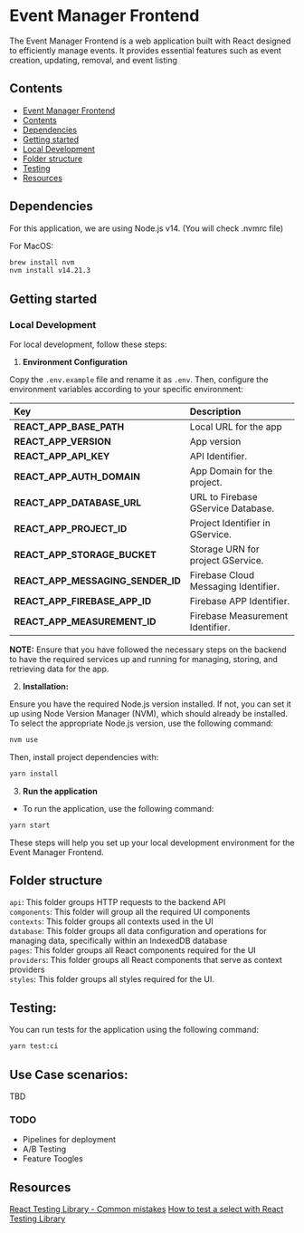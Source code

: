# Event Manager Frontend

The Event Manager Frontend is a web application built with React designed to efficiently manage events. It provides essential features such as event creation, updating, removal, and event listing

## Contents

- [Event Manager Frontend](#event-manager-frontend)
- [Contents](#contents)
- [Dependencies](#dependencies)
- [Getting started](#getting-started)
- [Local Development](#local-development)
- [Folder structure](#folder-structure)
- [Testing](#testing)
- [Resources](#resources)


## Dependencies

For this application, we are using Node.js v14. (You will check .nvmrc file)

For MacOS:

```bash
brew install nvm
nvm install v14.21.3
```

## Getting started

### Local Development

For local development, follow these steps:

1. **Environment Configuration**

  Copy the `.env.example` file and rename it as `.env`. Then, configure the environment variables according to your specific environment:

| Key                       | Description                                               |
| :-------------------------| :-------------------------------------------------------- |
| **REACT_APP_BASE_PATH**   | Local URL for the app                                     |
| **REACT_APP_VERSION**     | App version                                               |
| **REACT_APP_API_KEY**     | API Identifier.                                           |
| **REACT_APP_AUTH_DOMAIN** | App Domain for the project.                               |
| **REACT_APP_DATABASE_URL**        | URL to Firebase GService Database.                |
| **REACT_APP_PROJECT_ID**  | Project Identifier in GService.                           |
| **REACT_APP_STORAGE_BUCKET**      | Storage URN for project GService.                 |
| **REACT_APP_MESSAGING_SENDER_ID** | Firebase Cloud Messaging Identifier.              |
| **REACT_APP_FIREBASE_APP_ID** | Firebase APP Identifier.              |
| **REACT_APP_MEASUREMENT_ID** | Firebase Measurement Identifier.              |

**NOTE:**   Ensure that you have followed the necessary steps on the backend to have the required services up and running for managing, storing, and retrieving data for the app.

2. **Installation:**

Ensure you have the required Node.js version installed. If not, you can set it up using Node Version Manager (NVM), which should already be installed.
To select the appropriate Node.js version, use the following command:

```bash
nvm use
```

Then, install project dependencies with:

```bash
yarn install
```

3. **Run the application**

- To run the application, use the following command:

```bash
yarn start
```

These steps will help you set up your local development environment for the Event Manager Frontend.

## Folder structure

`api`: This folder groups HTTP requests to the backend API   
`components`: This folder will group all the required UI components   
`contexts`: This folder groups all contexts used in the UI   
`database`: This folder groups all data configuration and operations for managing data, specifically within an IndexedDB database   
`pages`: This folder groups all React components required for the UI   
`providers`: This folder groups all React components that serve as context providers   
`styles`: This folder groups all styles required for the UI.   

## Testing:

You can run tests for the application using the following command:

```bash
yarn test:ci
```

## Use Case scenarios:

TBD

### TODO

- Pipelines for deployment
- A/B Testing
- Feature Toogles

## Resources

[React Testing Library - Common mistakes](https://kentcdodds.com/blog/common-mistakes-with-react-testing-library)
[How to test a select with React Testing Library](https://cathalmacdonnacha.com/how-to-test-a-select-element-with-react-testing-library)
